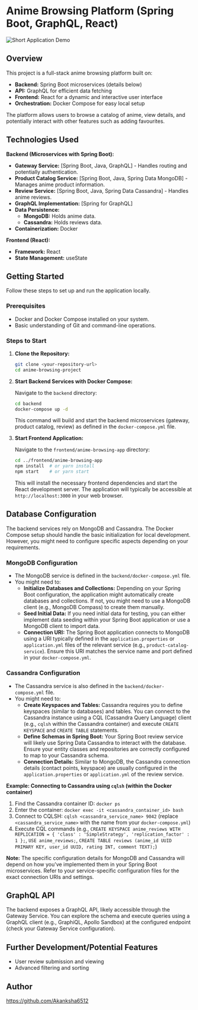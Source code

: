 # Anime Browsing Platform (Spring Boot, GraphQL, React)


![Short Application Demo](assets/videos/demo.gif)


## Overview

This project is a full-stack anime browsing platform built on:

* **Backend:** Spring Boot microservices (details below)
* **API:** GraphQL for efficient data fetching
* **Frontend:** React for a dynamic and interactive user interface
* **Orchestration:** Docker Compose for easy local setup

The platform allows users to browse a catalog of anime, view details, and potentially interact with other features such as adding favourites.

## Technologies Used

**Backend (Microservices with Spring Boot):**

* **Gateway Service:** [Spring Boot, Java, GraphQL] - Handles routing and potentially authentication.
* **Product Catalog Service:** [Spring Boot, Java, Spring Data MongoDB] - Manages anime product information.
* **Review Service:** [Spring Boot, Java, Spring Data Cassandra] - Handles anime reviews.
* **GraphQL Implementation:** [Spring for GraphQL]
* **Data Persistence:**
    * **MongoDB:** Holds anime data.
    * **Cassandra:** Holds reviews data.
* **Containerization:** Docker

**Frontend (React):**

* **Framework:** React
* **State Management:** useState



## Getting Started

Follow these steps to set up and run the application locally.

### Prerequisites

* Docker and Docker Compose installed on your system. 
* Basic understanding of Git and command-line operations.

### Steps to Start

1.  **Clone the Repository:**

    ```bash
    git clone <your-repository-url>
    cd anime-browsing-project
    ```

2.  **Start Backend Services with Docker Compose:**

    Navigate to the `backend` directory:

    ```bash
    cd backend
    docker-compose up -d
    ```

    This command will build and start the backend microservices (gateway, product catalog, review) as defined in the `docker-compose.yml` file.

3.  **Start Frontend Application:**

    Navigate to the `frontend/anime-browsing-app` directory:

    ```bash
    cd ../frontend/anime-browsing-app
    npm install  # or yarn install
    npm start    # or yarn start
    ```

    This will install the necessary frontend dependencies and start the React development server. The application will typically be accessible at `http://localhost:3000` in your web browser.

## Database Configuration

The backend services rely on MongoDB and Cassandra. The Docker Compose setup should handle the basic initialization for local development. However, you might need to configure specific aspects depending on your requirements.

### MongoDB Configuration

* The MongoDB service is defined in the `backend/docker-compose.yml` file.
* You might need to:
    * **Initialize Databases and Collections:** Depending on your Spring Boot configuration, the application might automatically create databases and collections. If not, you might need to use a MongoDB client (e.g., MongoDB Compass) to create them manually.
    * **Seed Initial Data:** If you need initial data for testing, you can either implement data seeding within your Spring Boot application or use a MongoDB client to import data.
    * **Connection URI:** The Spring Boot application connects to MongoDB using a URI typically defined in the `application.properties` or `application.yml` files of the relevant service (e.g., `product-catalog-service`). Ensure this URI matches the service name and port defined in your `docker-compose.yml`.

### Cassandra Configuration

* The Cassandra service is also defined in the `backend/docker-compose.yml` file.
* You might need to:
    * **Create Keyspaces and Tables:** Cassandra requires you to define keyspaces (similar to databases) and tables. You can connect to the Cassandra instance using a CQL (Cassandra Query Language) client (e.g., `cqlsh` within the Cassandra container) and execute `CREATE KEYSPACE` and `CREATE TABLE` statements.
    * **Define Schemas in Spring Boot:** Your Spring Boot review service will likely use Spring Data Cassandra to interact with the database. Ensure your entity classes and repositories are correctly configured to map to your Cassandra schema.
    * **Connection Details:** Similar to MongoDB, the Cassandra connection details (contact points, keyspace) are usually configured in the `application.properties` or `application.yml` of the review service.

**Example: Connecting to Cassandra using `cqlsh` (within the Docker container)**

1.  Find the Cassandra container ID: `docker ps`
2.  Enter the container: `docker exec -it <cassandra_container_id> bash`
3.  Connect to CQLSH: `cqlsh <cassandra_service_name> 9042` (replace `<cassandra_service_name>` with the name from your `docker-compose.yml`)
4.  Execute CQL commands (e.g., `CREATE KEYSPACE anime_reviews WITH REPLICATION = { 'class' : 'SimpleStrategy', 'replication_factor' : 1 };`, `USE anime_reviews;`, `CREATE TABLE reviews (anime_id UUID PRIMARY KEY, user_id UUID, rating INT, comment TEXT);`)

**Note:** The specific configuration details for MongoDB and Cassandra will depend on how you've implemented them in your Spring Boot microservices. Refer to your service-specific configuration files for the exact connection URIs and settings.

## GraphQL API

The backend exposes a GraphQL API, likely accessible through the Gateway Service. You can explore the schema and execute queries using a GraphQL client (e.g., GraphiQL, Apollo Sandbox) at the configured endpoint (check your Gateway Service configuration).

## Further Development/Potential Features

* User review submission and viewing
* Advanced filtering and sorting

## Author

https://github.com/Akanksha6512

